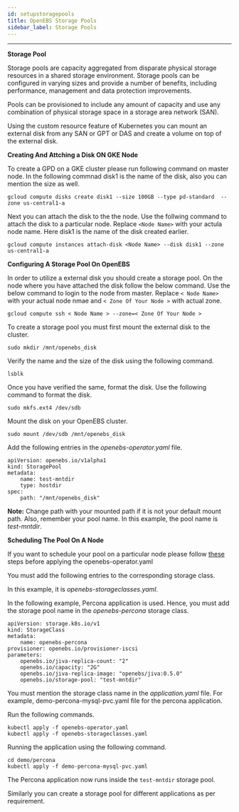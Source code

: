 ```yaml
---
id: setupstoragepools
title: OpenEBS Storage Pools
sidebar_label: Storage Pools
---
```


------

**Storage Pool**

Storage pools are capacity aggregated from disparate physical storage resources in a shared storage environment. Storage pools can be configured in varying sizes and provide a number of benefits, including performance, management and data protection improvements.

Pools can be provisioned to include any amount of capacity and use any combination of physical storage space in a storage area network (SAN).

Using the custom resource feature of Kubernetes you can mount an external disk from any SAN or GPT or DAS and create a volume on top of the external disk.

**Creating And Attching a Disk ON GKE Node**

To create a GPD on a GKE cluster please run following command on master node. In the following commnad disk1 is the name of the disk, also you can mention the size as well.
```
gcloud compute disks create disk1 --size 100GB --type pd-standard  --zone us-central1-a
```
Next you can attach the disk to the the node. Use the follwing command to attach the disk to a particular node. Replace `<Node Name>` with your actula node name. Here disk1 is the name of the disk created earlier.
```
gcloud compute instances attach-disk <Node Name> --disk disk1 --zone us-central1-a
```

**Configuring A Storage Pool On OpenEBS**

In order to utilize a external disk you should create a storage pool. On the node where you have attached the disk follow the below command.
Use the below command to login to the node from master. Replace `< Node Name>` with your actual node nmae and `< Zone Of Your Node >` with actual zone.
```
gcloud compute ssh < Node Name > --zone=< Zone Of Your Node >
```

To create a storage pool you must first mount the external disk to the cluster. 

```
sudo mkdir /mnt/openebs_disk
```

Verify the name and the size of the disk using the following command.

```
lsblk
```

Once you have verified the same, format the disk. Use the following command to format the disk.

```
sudo mkfs.ext4 /dev/sdb
```

Mount the disk on your OpenEBS cluster.

```
sudo mount /dev/sdb /mnt/openebs_disk
```

Add the following entries in the *openebs-operator.yaml* file. 

```
apiVersion: openebs.io/v1alpha1
kind: StoragePool
metadata:
	name: test-mntdir 			 
	type: hostdir
spec:
	path: "/mnt/openebs_disk"      
```

**Note:** Change path with your mounted path if it is not your default mount path. Also, remember your pool name. In this example, the pool name is *test-mntdir*.

**Scheduling The Pool On A Node**

If you want to schedule your pool on a particular node please follow [these](https://docs.openebs.io/docs/next/scheduler.html) steps before applying the openebs-operator.yaml


You must add the following entries to the corresponding storage class. 

In this example, it is *openebs-storageclasses.yaml*.

In the following example, Percona application is used. Hence, you must add the storage pool name in the *openebs-percona* storage class.

```
apiVersion: storage.k8s.io/v1
kind: StorageClass
metadata:
    name: openebs-percona
provisioner: openebs.io/provisioner-iscsi
parameters:
    openebs.io/jiva-replica-count: "2"
    openebs.io/capacity: "2G"
    openebs.io/jiva-replica-image: "openebs/jiva:0.5.0"
    openebs.io/storage-pool: "test-mntdir"  
```

You must mention the storage class name in the *application.yaml* file. For example, demo-percona-mysql-pvc.yaml file for the percona application. 

Run the following commands.

```
kubectl apply -f openebs-operator.yaml
kubectl apply -f openebs-storageclasses.yaml
```

Running the application using the following command.

```
cd demo/percona
kubectl apply -f demo-percona-mysql-pvc.yaml
```
The Percona application now runs inside the `test-mntdir` storage pool.

Similarly you can create a storage pool for different applications as per requirement.













<!-- Hotjar Tracking Code for https://docs.openebs.io -->
<script>
   (function(h,o,t,j,a,r){
       h.hj=h.hj||function(){(h.hj.q=h.hj.q||[]).push(arguments)};
       h._hjSettings={hjid:785693,hjsv:6};
       a=o.getElementsByTagName('head')[0];
       r=o.createElement('script');r.async=1;
       r.src=t+h._hjSettings.hjid+j+h._hjSettings.hjsv;
       a.appendChild(r);
   })(window,document,'https://static.hotjar.com/c/hotjar-','.js?sv=');
</script>
